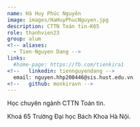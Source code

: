 ```yaml
---
name: Hà Huy Phúc Nguyên
image: images/HaHuyPhucNguyen.jpg
description: CTTN Toán tin-K65
role: thanhvien23
group: alum
<!-- aliases:
  - Tien-Nguyen Dang -->
links:
  #home-page: https://fb.com/tienkira1
<!--   linkedin: tiennguyendang -->
  email: nguyen.hhp200446@sis.hust.edu.vn
<!--   github: monkiravn -->
---
```


Học chuyên ngành CTTN Toán tin.

Khoá 65 Trường Đại học Bách Khoa Hà Nội.
